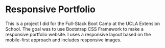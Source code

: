 # Responsive Portfolio

This is a project I did for the Full-Stack Boot Camp at the UCLA Extension School. The goal was to use Bootstrap CSS Framework to make a responsive portfolio website. I uses a responsive layout based on the mobile-first approach and includes responsive images.